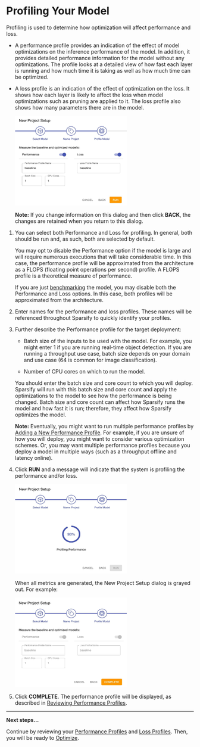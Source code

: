 # Profiling Your Model

Profiling is used to determine how optimization will affect performance and loss.

- A performance profile provides an indication of the effect of model optimizations on the inference performance of the model. In addition, it provides detailed performance information for the model without any optimizations. The profile looks at a detailed view of how fast each layer is running and how much time it is taking as well as how much time can be optimized.

- A loss profile is an indication of the effect of optimization on the loss. It shows how each layer is likely to affect the loss when model optimizations such as pruning are applied to it. The loss profile also shows how many parameters there are in the model.

    <kbd><img src="images/image_11.jpg" alt="(Performance and Loss profiles selected)" width="300" height="240" /></kbd>

    **Note:** If you change information on this dialog and then click **BACK**, the changes are retained when you return to this dialog.

1. You can select both Performance and Loss for profiling. In general, both should be run and, as such, both are selected by default.

    You may opt to disable the Performance option if the model is large and will require numerous executions that will take considerable time. In this case, the performance profile will be approximated from the architecture as a FLOPS (floating point operations per second) profile. A FLOPS profile is a theoretical measure of performance.

    If you are just [benchmarking](05a-benchmark.md) the model, you may disable both the Performance and Loss options. In this case, both profiles will be approximated from the architecture.

2. Enter names for the performance and loss profiles. These names will be referenced throughout Sparsify to quickly identify your profiles.

3. Further describe the Performance profile for the target deployment:

    - Batch size of the inputs to be used with the model. For example, you might enter 1 if you are running real-time object detection. If you are running a throughput use case, batch size depends on your domain and use case (64 is common for image classification).

    - Number of CPU cores on which to run the model.

    You should enter the batch size and core count to which you will deploy. Sparsify will run with this batch size and core count and apply the optimizations to the model to see how the performance is being changed. Batch size and core count can affect how Sparsify runs the model and how fast it is run; therefore, they affect how Sparsify optimizes the model.

    **Note:** Eventually, you might want to run multiple performance profiles by [Adding a New Performance Profile](04b-reviewing-performance-profiles.md#adding-a-new-performance-profile). For example, if you are unsure of how you will deploy, you might want to consider various optimization schemes. Or, you may want multiple performance profiles because you deploy a model in multiple ways (such as a throughput offline and latency online).

4. Click **RUN** and a message will indicate that the system is profiling the performance and/or loss.

    <kbd><img src="images/image_12.jpg" alt="(Loading profiling performance)" width="300" height="240" /></kbd>

    When all metrics are generated, the New Project Setup dialog is grayed out. For example:

    <kbd><img src="images/image_13.jpg" alt="(Setup grayed out and option to click complete)" width="300" height="240" /></kbd>

5. Click **COMPLETE**. The performance profile will be displayed, as described in [Reviewing Performance Profiles](04b-reviewing-performance-profiles.md).

---
**Next steps...**

Continue by reviewing your [Performance Profiles](04b-reviewing-performance-profiles.md) and [Loss Profiles](04c-reviewing-loss-profiles.md).
Then, you will be ready to [Optimize](05-optimize.md).
